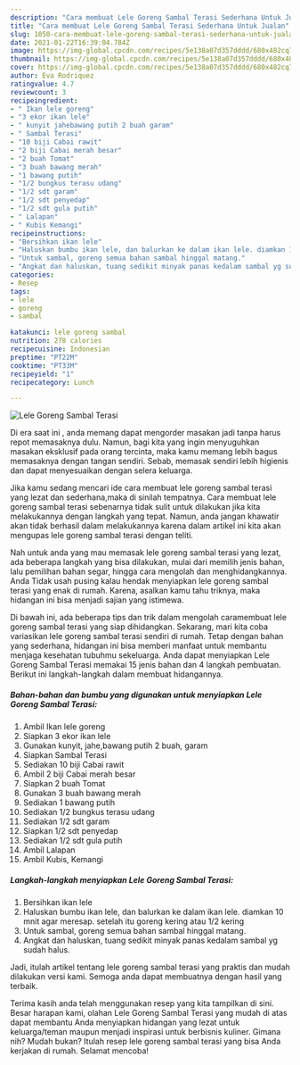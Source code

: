 ```yaml
---
description: "Cara membuat Lele Goreng Sambal Terasi Sederhana Untuk Jualan"
title: "Cara membuat Lele Goreng Sambal Terasi Sederhana Untuk Jualan"
slug: 1050-cara-membuat-lele-goreng-sambal-terasi-sederhana-untuk-jualan
date: 2021-01-22T16:39:04.784Z
image: https://img-global.cpcdn.com/recipes/5e138a07d357dddd/680x482cq70/lele-goreng-sambal-terasi-foto-resep-utama.jpg
thumbnail: https://img-global.cpcdn.com/recipes/5e138a07d357dddd/680x482cq70/lele-goreng-sambal-terasi-foto-resep-utama.jpg
cover: https://img-global.cpcdn.com/recipes/5e138a07d357dddd/680x482cq70/lele-goreng-sambal-terasi-foto-resep-utama.jpg
author: Eva Rodriquez
ratingvalue: 4.7
reviewcount: 3
recipeingredient:
- " Ikan lele goreng"
- "3 ekor ikan lele"
- " kunyit jahebawang putih 2 buah garam"
- " Sambal Terasi"
- "10 biji Cabai rawit"
- "2 biji Cabai merah besar"
- "2 buah Tomat"
- "3 buah bawang merah"
- "1 bawang putih"
- "1/2 bungkus terasu udang"
- "1/2 sdt garam"
- "1/2 sdt penyedap"
- "1/2 sdt gula putih"
- " Lalapan"
- " Kubis Kemangi"
recipeinstructions:
- "Bersihkan ikan lele"
- "Haluskan bumbu ikan lele, dan balurkan ke dalam ikan lele. diamkan 10 mnit agar meresap. setelah itu goreng kering atau 1/2 kering"
- "Untuk sambal, goreng semua bahan sambal hinggal matang."
- "Angkat dan haluskan, tuang sedikit minyak panas kedalam sambal yg sudah halus."
categories:
- Resep
tags:
- lele
- goreng
- sambal

katakunci: lele goreng sambal 
nutrition: 278 calories
recipecuisine: Indonesian
preptime: "PT22M"
cooktime: "PT33M"
recipeyield: "1"
recipecategory: Lunch

---
```



![Lele Goreng Sambal Terasi](https://img-global.cpcdn.com/recipes/5e138a07d357dddd/680x482cq70/lele-goreng-sambal-terasi-foto-resep-utama.jpg)

Di era  saat ini , anda memang dapat mengorder masakan jadi tanpa harus repot memasaknya dulu. Namun, bagi kita yang ingin menyuguhkan masakan eksklusif pada orang tercinta, maka kamu memang lebih bagus memasaknya dengan tangan sendiri. Sebab, memasak sendiri lebih higienis dan dapat menyesuaikan dengan selera keluarga.

Jika kamu sedang mencari ide cara membuat lele goreng sambal terasi yang lezat dan sederhana,maka di sinilah tempatnya. Cara membuat lele goreng sambal terasi  sebenarnya tidak sulit untuk dilakukan jika kita melakukannya dengan langkah yang tepat. Namun, anda jangan khawatir akan tidak berhasil dalam melakukannya 
karena dalam artikel ini kita akan mengupas lele goreng sambal terasi dengan teliti.  



Nah untuk anda yang mau memasak lele goreng sambal terasi yang lezat, ada beberapa langkah yang bisa dilakukan, mulai dari memilih jenis bahan, lalu pemilihan bahan segar, hingga cara mengolah dan menghidangkannya. Anda Tidak usah pusing kalau hendak menyiapkan lele goreng sambal terasi yang enak di rumah. Karena, asalkan kamu  tahu triknya, maka hidangan ini bisa menjadi sajian yang istimewa.

Di bawah ini, ada beberapa tips dan trik dalam mengolah caramembuat lele goreng sambal terasi yang siap dihidangkan. Sekarang, mari kita coba variasikan lele goreng sambal terasi sendiri di rumah. Tetap dengan bahan yang sederhana, hidangan ini bisa memberi manfaat untuk membantu menjaga kesehatan tubuhmu sekeluarga. Anda dapat menyiapkan Lele Goreng Sambal Terasi memakai 15 jenis bahan dan 4 langkah pembuatan. Berikut ini langkah-langkah dalam membuat hidangannya.

<!--inarticleads1-->

##### Bahan-bahan dan bumbu yang digunakan untuk menyiapkan Lele Goreng Sambal Terasi:

1. Ambil  Ikan lele goreng
1. Siapkan 3 ekor ikan lele
1. Gunakan  kunyit, jahe,bawang putih 2 buah, garam
1. Siapkan  Sambal Terasi
1. Sediakan 10 biji Cabai rawit
1. Ambil 2 biji Cabai merah besar
1. Siapkan 2 buah Tomat
1. Gunakan 3 buah bawang merah
1. Sediakan 1 bawang putih
1. Sediakan 1/2 bungkus terasu udang
1. Sediakan 1/2 sdt garam
1. Siapkan 1/2 sdt penyedap
1. Sediakan 1/2 sdt gula putih
1. Ambil  Lalapan
1. Ambil  Kubis, Kemangi




<!--inarticleads2-->

##### Langkah-langkah menyiapkan Lele Goreng Sambal Terasi:

1. Bersihkan ikan lele
1. Haluskan bumbu ikan lele, dan balurkan ke dalam ikan lele. diamkan 10 mnit agar meresap. setelah itu goreng kering atau 1/2 kering
1. Untuk sambal, goreng semua bahan sambal hinggal matang.
1. Angkat dan haluskan, tuang sedikit minyak panas kedalam sambal yg sudah halus.




Jadi, itulah artikel tentang  lele goreng sambal terasi  yang praktis dan mudah dilakukan versi kami. Semoga anda dapat membuatnya dengan hasil yang terbaik. 

Terima kasih anda telah menggunakan resep yang kita tampilkan di sini. Besar harapan kami, olahan  Lele Goreng Sambal Terasi yang mudah di atas dapat membantu Anda menyiapkan hidangan yang lezat untuk keluarga/teman maupun menjadi inspirasi untuk berbisnis kuliner. Gimana nih? Mudah bukan? Itulah resep lele goreng sambal terasi yang bisa Anda kerjakan di rumah. Selamat mencoba!

